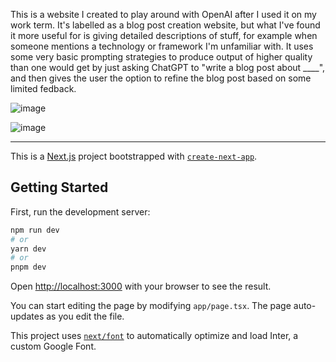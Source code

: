 This is a website I created to play around with OpenAI after I used it on my work term. It's labelled as a blog post creation website, but what I've found it more useful for is giving detailed descriptions of stuff, for example when someone mentions a technology or framework I'm unfamiliar with. It uses some very basic prompting strategies to produce output of higher quality than one would get by just asking ChatGPT to "write a blog post about ____", and then gives the user the option to refine the blog post based on some limited fedback.

![image](https://github.com/Scott-Kenning/blog-post-generator/assets/78236293/19392543-8741-4f49-bdbb-cd0a6dd36439)

![image](https://github.com/Scott-Kenning/blog-post-generator/assets/78236293/2b1fa441-27fa-4df5-a389-6fadbd14d388)


<hr/>

This is a [Next.js](https://nextjs.org/) project bootstrapped with [`create-next-app`](https://github.com/vercel/next.js/tree/canary/packages/create-next-app).

## Getting Started

First, run the development server:

```bash
npm run dev
# or
yarn dev
# or
pnpm dev
```

Open [http://localhost:3000](http://localhost:3000) with your browser to see the result.

You can start editing the page by modifying `app/page.tsx`. The page auto-updates as you edit the file.

This project uses [`next/font`](https://nextjs.org/docs/basic-features/font-optimization) to automatically optimize and load Inter, a custom Google Font.
